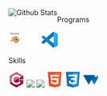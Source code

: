 <img align="left" alt="Github Stats" src="https://github-readme-stats.vercel.app/api?username=Sxuno&theme=github_dark&show_icons=true&count_private=ture&hide_border=true" />

Programs
<div>
<img src="https://github.com/Sxuno/Sxuno/blob/main/badges/tools/blender/blender_community_badge_white.svg" width="26" />
<img src="https://github.com/Sxuno/Sxuno/blob/main/badges/tools/unrealengine/UE_Logo_icon-only_white.svg" width="32" />
<img src="https://github.com/Sxuno/Sxuno/blob/main/badges/tools/vscode/vscode.svg" width="32" />
</div>

Skills
<div>  
<img src="https://github.com/Sxuno/Sxuno/blob/main/badges/skills/cplusplus/cplusplus-original.svg" width="32" />
<img src="https://upload.wikimedia.org/wikipedia/commons/6/6a/JavaScript-logo.png" width="32" />
<img src="https://upload.wikimedia.org/wikipedia/commons/c/c3/Python-logo-notext.svg" width="32" />
<img src="https://github.com/Sxuno/Sxuno/blob/main/badges/skills/html5/html5-original.svg" width="32" />
<img src="https://github.com/Sxuno/Sxuno/blob/main/badges/skills/css3/css3-original.svg" width="32" />
<img src="https://github.com/Sxuno/Sxuno/blob/main/badges/skills/webgpu.png" width="32" />
</div>
